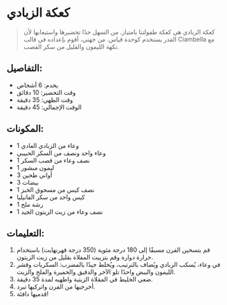 # كعكة الزبادي 

> كعكة الزبادي هي كعكة طفولتنا بامتياز. من السهل جدًا تحضيرها واستيعابها لأن القدر يستخدم كوحدة قياس. من جهتي، أقوم بإعداده في قالب Ciambella مع نكهة الليمون والقليل من سكر القصب.

## التفاصيل:
* يخدم: 6 أشخاص 
* وقت التحضير: 10 دقائق 
* وقت الطهي: 35 دقيقة 
* الوقت الإجمالي: 45 دقيقة 

## المكونات: 
* 1 وعاء من الزبادي العادي 
* وعاء واحد ونصف من السكر الحبيبي
* 1 نصف وعاء من قصب السكر 
* 1 ليمون مبشور
* 3 أواني طحين 
* 3 بيضات 
* 1 نصف كيس من مسحوق الخبز 
* كيس واحد من سكر الفانيليا 
* 1 رشة ملح 
* 1 نصف وعاء من زيت الزيتون الجيد 

## التعليمات:
1. قم بتسخين الفرن مسبقًا إلى 180 درجة مئوية (350 درجة فهرنهايت) باستخدام حرارة دوارة وقم بتزييت المقلاة بقليل من زيت الزيتون. 
1. في وعاء، يُسكب الزبادي ويُضاف بالترتيب، ويُخلط جيدًا بالمضرب: السكريات وقشر الليمون والبيض واحدًا تلو الآخر والدقيق والخميرة والملح والزيت.
1. ضعي الخليط في المقلاة الزيتية واطهيه لمدة 35 دقيقة. 
1. أخرجيها من الفرن واتركيها تبرد. 
1. قدميها دافئة!  